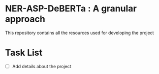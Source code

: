 # NER-ASP-DeBERTa : A granular approach

This repository contains all the resources used for developing the project

# Task List

- [ ] Add details about the project
